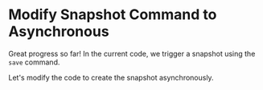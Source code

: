# Modify Snapshot Command to Asynchronous

Great progress so far! In the current code, we trigger a snapshot using the `save` command.

Let's modify the code to create the snapshot asynchronously.